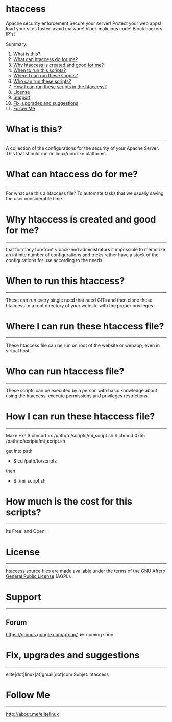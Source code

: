 htaccess
========

Apache security enforcement
Secure your server! Protect your web apps! load your sites faster! avoid malware! block malicious code! Block hackers IP's! 

Summary:

1. [What is this?](https://github.com/elitelinux/htaccess#what-is-this)
2. [What can htaccess do for me?](https://github.com/elitelinux/htaccess#what-can-htaccess-do-for-me)
3. [Why htaccess is created and good for me?](https://github.com/elitelinux/htaccess#why-htaccess-is-created-and-good-for-me)
4. [When to run this scripts?](https://github.com/elitelinux/htaccess#when-to-run-this-scripts)
5. [Where I can run these scripts?](https://github.com/elitelinux/htaccess#where-i-can-run-these-scripts)
6. [Who can run these scripts?](https://github.com/elitelinux/htaccess#who-can-run-these-scripts)
7. [How I can run these scripts in the htaccess?](https://github.com/elitelinux/htaccess#how-i-can-run-these-scripts-in-the-htaccess)
8. [License](https://github.com/elitelinux/htaccess#license)
9. [Support](https://github.com/elitelinux/htaccess#support)
10. [Fix, upgrades and suggestions](https://github.com/elitelinux/htaccess#fix-upgrades-and-suggestions)
11. [Follow Me](https://github.com/elitelinux/htaccess#follow-me)

What is this?
=======
-----

A collection of the configurations for the security of your Apache Server. This that should run on linux/unix like platforms.

What can htaccess do for me?
=======
-----
For what use this a htaccess file? To automate tasks that we usually saving the user considerable time.

Why htaccess is created and good for me?
=======
-----
that for many forefront y back-end administrators it impossible to memorize an infinite number of configurations and tricks rather have a stock of the configurations for use according to the needs.

When to run this htaccess?
=======
-----
These can run every single need that need GITs and then clone these htaccess to a root directory of your website with the proper privileges

Where I can run these htaccess file?
=======
-----
These htaccess file can be run on root of the website or webapp, even in virtual host.

Who can run htaccess file?
=======
-----
These scripts can be executed by a person with basic knowledge about using the htaccess, execute permissions and privileges restrictions

How I can run these htaccess file?
=======
-----

Make Exe
$ chmod +x /path/to/scripts/mi_script.sh
$ chmod 0755 /path/to/scripts/mi_script.sh

get into path
* $ cd /path/to/scripts

then

* $ ./mi_script.sh


How much is the cost for this scripts?
=======
-----
Its Free! and Open!

License
=======
-----

htaccess source files are made available under the terms of the [GNU Affero General Public License](http://www.gnu.org/licenses/agpl-3.0.html) (AGPL).

Support
=======
-----

Forum
-----

https://groups.google.com/group/ <== coming soon


Fix, upgrades and suggestions
=======
-----
elite[dot]linux[at]gmail[dot]com
Subjet: htaccess


Follow Me
=======
-----
http://about.me/elitelinux

